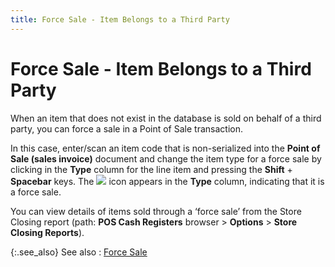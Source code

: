 ```yaml
---
title: Force Sale - Item Belongs to a Third Party
---
```


# Force Sale - Item Belongs to a Third Party


When an item that does not exist in the database is sold on behalf of  a third party, you can force a sale in a Point of Sale transaction.


In this case, enter/scan an item code that is non-serialized into the  **Point of Sale (sales invoice)**  document and change the item type for a force sale by clicking in the  **Type** column for the line item  and pressing the **Shift** + **Spacebar** keys. The ![]({{site.pos_baseurl}}/img/pos_force_sale_icon.gif) icon  appears in the **Type** column, indicating  that it is a force sale.


You can view details of items sold through a ‘force sale’  from the Store Closing report (path: **POS 
 Cash Registers** browser > **Options**  > **Store Closing Reports**).


{:.see_also}
See also
: [Force Sale]({{site.pos_baseurl}}/pos-trans/create-pos-doc/pos-si-profile/force-sale/force_sale_pos.html)

